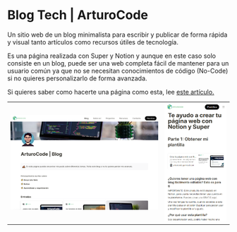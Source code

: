 # Blog Tech | ArturoCode

Un sitio web de un blog minimalista para escribir y publicar de forma rápida y visual tanto artículos como recursos útiles de tecnología.

Es una página realizada con Super y Notion y aunque en este caso solo consiste en un blog, puede ser una web completa fácil de mantener para un usuario común ya que no se necesitan conocimientos de código (No-Code) si no quieres personalizarlo de forma avanzada.

Si quieres saber como hacerte una página como esta, lee [este artículo.](https://arturocodeblog.super.site/entradas/te-ayudo-a-crear-tu-pgina-web-con-notion-y-super)

<table>
    <tr>
        <td><img src="images/blogcode_pc.png" /></td>
        <td><img src="images/blogcode_movil.png" /></td>
    </tr>
</table>

